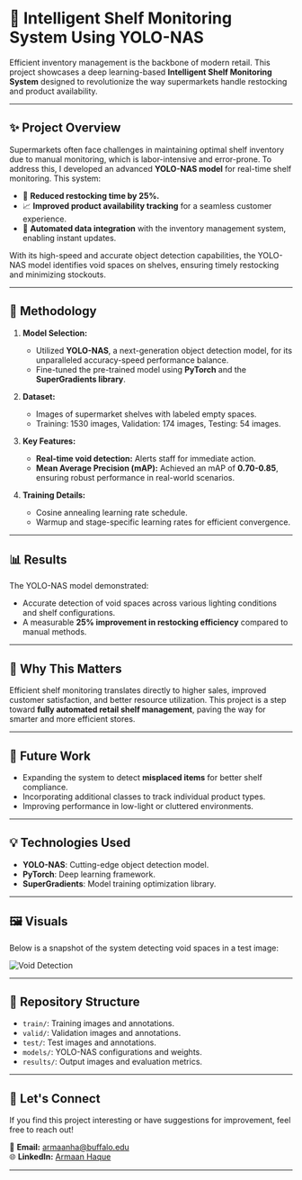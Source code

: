 # 🛒 Intelligent Shelf Monitoring System Using YOLO-NAS  

Efficient inventory management is the backbone of modern retail. This project showcases a deep learning-based **Intelligent Shelf Monitoring System** designed to revolutionize the way supermarkets handle restocking and product availability.

---

## ✨ Project Overview  

Supermarkets often face challenges in maintaining optimal shelf inventory due to manual monitoring, which is labor-intensive and error-prone. To address this, I developed an advanced **YOLO-NAS model** for real-time shelf monitoring. This system:  

- 🚀 **Reduced restocking time by 25%.**  
- 📈 **Improved product availability tracking** for a seamless customer experience.  
- 🔄 **Automated data integration** with the inventory management system, enabling instant updates.  

With its high-speed and accurate object detection capabilities, the YOLO-NAS model identifies void spaces on shelves, ensuring timely restocking and minimizing stockouts.  

---

## 🔬 Methodology  

1. **Model Selection:**  
   - Utilized **YOLO-NAS**, a next-generation object detection model, for its unparalleled accuracy-speed performance balance.  
   - Fine-tuned the pre-trained model using **PyTorch** and the **SuperGradients library**.  

2. **Dataset:**  
   - Images of supermarket shelves with labeled empty spaces.  
   - Training: 1530 images, Validation: 174 images, Testing: 54 images.  

3. **Key Features:**  
   - **Real-time void detection:** Alerts staff for immediate action.  
   - **Mean Average Precision (mAP):** Achieved an mAP of **0.70-0.85**, ensuring robust performance in real-world scenarios.  

4. **Training Details:**  
   - Cosine annealing learning rate schedule.  
   - Warmup and stage-specific learning rates for efficient convergence.  

---

## 📊 Results  

The YOLO-NAS model demonstrated:  
- Accurate detection of void spaces across various lighting conditions and shelf configurations.  
- A measurable **25% improvement in restocking efficiency** compared to manual methods.  

---

## 🌟 Why This Matters  

Efficient shelf monitoring translates directly to higher sales, improved customer satisfaction, and better resource utilization. This project is a step toward **fully automated retail shelf management**, paving the way for smarter and more efficient stores.  

---

## 📌 Future Work  

- Expanding the system to detect **misplaced items** for better shelf compliance.  
- Incorporating additional classes to track individual product types.  
- Improving performance in low-light or cluttered environments.  

---

## 💡 Technologies Used  

- **YOLO-NAS**: Cutting-edge object detection model.  
- **PyTorch**: Deep learning framework.  
- **SuperGradients**: Model training optimization library.  

---

## 🖼️ Visuals  

Below is a snapshot of the system detecting void spaces in a test image:  

![Void Detection](path-to-your-image)  

---

## 📂 Repository Structure  

- `train/`: Training images and annotations.  
- `valid/`: Validation images and annotations.  
- `test/`: Test images and annotations.  
- `models/`: YOLO-NAS configurations and weights.  
- `results/`: Output images and evaluation metrics.  

---

## 🔗 Let's Connect  

If you find this project interesting or have suggestions for improvement, feel free to reach out!  

📧 **Email:** [armaanha@buffalo.edu](mailto:armaanha@buffalo.edu)  
🌐 **LinkedIn:** [Armaan Haque](https://www.linkedin.com/in/armaan-haque)  

---
